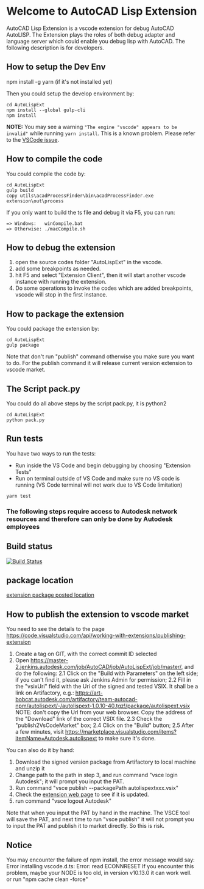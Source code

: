 # Welcome to AutoCAD Lisp Extension

AutoCAD Lisp Extension is a vscode extension for debug AutoCAD AutoLISP. The Extension plays the roles of both debug adapter and language server which could enable you debug lisp with AutoCAD. The following description is for developers.

## How to setup the Dev Env
npm install -g yarn (if it's not installed yet)

Then you could setup the develop environment by:
```
cd AutoLispExt
npm install --global gulp-cli
npm install 
```
__NOTE:__ You may see a warning `"The engine "vscode" appears to be invalid"` while running `yarn install`. This is a known problem. Please refer to the [VSCode issue](https://github.com/microsoft/vscode/issues/91009).
## How to compile the code
You could compile the code by:
```
cd AutoLispExt
gulp build
copy utils\acadProcessFinder\bin\acadProcessFinder.exe extension\out\process
```
If you only want to build the ts file and debug it via F5, you can run:
```
=> Windows:   winCompile.bat
=> Otherwise: ./macCompile.sh
```

## How to debug the extension

1. open the source codes folder "AutoLispExt" in the vscode.
2. add some breakpoints as needed.
3. hit F5 and select "Extension Client", then it will start another vscode instance with running the extension. 
4. Do some operations to invoke the codes which are added breakpoints, vscode will stop in the first instance.


## How to package the extension

You could package the extension by:
```
cd AutoLispExt
gulp package
```
Note that don't run "publish" command otherwise you make sure you want to do.
For the publish command it will release current version extension to vscode market. 

## The Script pack.py

You could do all above steps  by the script pack.py, it is python2
```
cd AutoLispExt
python pack.py
```

## Run tests

You have two ways to run the tests:
  - Run inside the VS Code and begin debugging by choosing "Extension Tests"
  - Run on terminal outside of VS Code and make sure no VS code is running (VS Code terminal will not work due to VS Code limitation) 
```
yarn test
```

### The following steps require access to Autodesk network resources and therefore can only be done by Autodesk employees

## Build status

[![Build Status](https://master-2.jenkins.autodesk.com/buildStatus/icon?=job/AutoCAD/job/AutoLispExt/master)](https://master-2.jenkins.autodesk.com/buildStatus/icon?=job/AutoCAD/job/AutoLispExt/master/)

## package location

[extension package posted location](https://art-bobcat.autodesk.com/artifactory/webapp/#/artifacts/browse/tree/General/team-autocad-npm/autolispext/-)

## How to publish the extension to vscode market

You need to see the details to the page <https://code.visualstudio.com/api/working-with-extensions/publishing-extension>

1. Create a tag on GIT, with the correct commit ID selected
2. Open https://master-2.jenkins.autodesk.com/job/AutoCAD/job/AutoLispExt/job/master/, and do the following:
2.1 Click on the "Build with Parameters" on the left side; if you can't find it, please ask Jenkins Admin for permission;
2.2 Fill in the "vsixUri" field with the Uri of the signed and tested VSIX. It shall be a link on Artifactory, e.g.:
    https://art-bobcat.autodesk.com/artifactory/team-autocad-npm/autolispext/-/autolispext-1.0.10-40.tgz!/package/autolispext.vsix
    NOTE: don't copy the Url from your web browser. Copy the address of the "Download" link of the correct VSIX file.
2.3 Check the "publish2VsCodeMarket" box;
2.4 Click on the "Build" button;
2.5 After a few minutes, visit https://marketplace.visualstudio.com/items?itemName=Autodesk.autolispext to make sure it's done.

You can also do it by hand:
1. Download the signed version package from Artifactory to local machine and unzip it
2. Change path to the path in step 3, and run command "vsce login Autodesk"; it will prompt you input the PAT.
3. Run command "vsce publish --packagePath autolispextxxx.vsix"
4. Check the [extension web page](https://marketplace.visualstudio.com/items?itemName=Autodesk.autolispext) to see if it is updated.
5. run command "vsce logout Autodesk"

Note that when you input the PAT by hand in the machine. The VSCE tool will save the PAT, and next time to run "vsce publish" it will not prompt you to input the PAT and publish it to market directly. So this is risk.

## Notice

You may encounter the failure of npm install, the error message would say:
Error installing vscode.d.ts: Error: read ECONNRESET
If you encounter this problem, maybe your NODE is too old, in version v10.13.0 it 
can work well.
or run "npm cache clean -force"